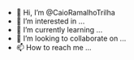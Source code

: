 - 👋 Hi, I’m @CaioRamalhoTrilha
- 👀 I’m interested in ...
- 🌱 I’m currently learning ...
- 💞️ I’m looking to collaborate on ...
- 📫 How to reach me ...

<!---
CaioRamalhoTrilha/CaioRamalhoTrilha is a ✨ special ✨ repository because its `README.md` (this file) appears on your GitHub profile.
You can click the Preview link to take a look at your changes.
--->
